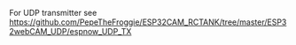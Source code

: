 For UDP transmitter see https://github.com/PepeTheFroggie/ESP32CAM_RCTANK/tree/master/ESP32webCAM_UDP/espnow_UDP_TX
